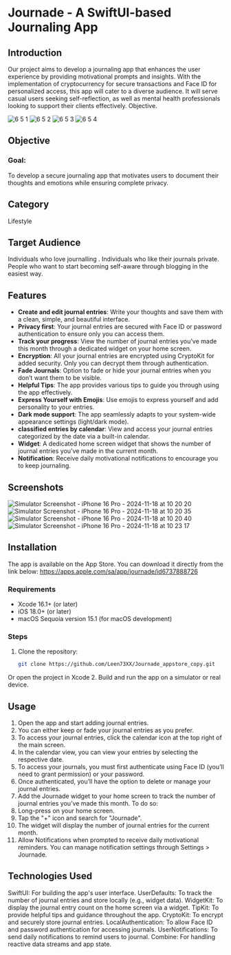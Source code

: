 # Journade - A SwiftUI-based Journaling App

## Introduction
Our project aims to develop a journaling app that enhances the user experience by providing motivational prompts and insights. With the implementation of cryptocurrency for secure transactions and Face ID for personalized access, this app will cater to a diverse audience. It will serve casual users seeking self-reflection, as well as mental health professionals looking to support their clients effectively.
Objective.

![6 5 _1_](https://github.com/user-attachments/assets/ead6be70-8e2a-42bb-8c2e-fe20d870ca84) ![6 5 _2_](https://github.com/user-attachments/assets/c7ca0542-b725-440c-bfc8-27c538afec6a) ![6 5 _3_](https://github.com/user-attachments/assets/8c8e50c5-47c9-489e-9ca4-c112f460c0b4) ![6 5 _4_](https://github.com/user-attachments/assets/f8966587-316d-435e-844a-0c23726ef778)


## Objective
### Goal:
To develop a secure journaling app that motivates users to document their thoughts and emotions while ensuring complete privacy.

## Category
Lifestyle

## Target Audience
Individuals who love journalling .
Individuals who like their journals private.
People who want to start becoming self-aware through blogging in the easiest way.


## Features
- **Create and edit journal entries**: Write your thoughts and save them with a clean, simple, and beautiful interface.
- **Privacy first**:  Your journal entries are secured with Face ID or password authentication to ensure only you can access them.
- **Track your progress**: View the number of journal entries you’ve made this month through a dedicated widget on your home screen.
- **Encryption**: All your journal entries are encrypted using CryptoKit for added security. Only you can decrypt them through authentication.
- **Fade Journals**: Option to fade or hide your journal entries when you don’t want them to be visible.
- **Helpful Tips**: The app provides various tips to guide you through using the app effectively.
- **Express Yourself with Emojis**: Use emojis to express yourself and add personality to your entries.
- **Dark mode support**: The app seamlessly adapts to your system-wide appearance settings (light/dark mode).
- **classified entries by calendar**: View and access your journal entries categorized by the date via a built-in calendar.
- **Widget**: A dedicated home screen widget that shows the number of journal entries you’ve made in the current month.
- **Notification**: Receive daily motivational notifications to encourage you to keep journaling.


## Screenshots
![Simulator Screenshot - iPhone 16 Pro - 2024-11-18 at 10 20 20](https://github.com/user-attachments/assets/337a589e-dd11-46ac-9d78-82e22e936d61) ![Simulator Screenshot - iPhone 16 Pro - 2024-11-18 at 10 20 35](https://github.com/user-attachments/assets/737bfca4-973a-4dcf-b20e-59dad887d916) ![Simulator Screenshot - iPhone 16 Pro - 2024-11-18 at 10 20 40](https://github.com/user-attachments/assets/63daf04b-bfb3-4073-bf2b-fb718504e9e2) ![Simulator Screenshot - iPhone 16 Pro - 2024-11-18 at 10 23 17](https://github.com/user-attachments/assets/4ab7329b-7e05-4666-b886-84c595b5da0b)


## Installation
The app is available on the App Store. You can download it directly from the link below:
https://apps.apple.com/sa/app/journade/id6737888726


### Requirements
- Xcode 16.1+ (or later)
- iOS 18.0+ (or later)
- macOS Sequoia version 15.1 (for macOS development)


### Steps
1. Clone the repository:
   ```bash
   git clone https://github.com/Leen73XX/Journade_appstore_copy.git
Or open the project in Xcode
2. Build and run the app on a simulator or real device.


 ## Usage
1.  Open the app and start adding journal entries.
2.  You can either keep or fade your journal entries as you prefer.
3. To access your journal entries, click the calendar icon at the top right of the main screen.
4. In the calendar view, you can view your entries by selecting the respective date.
5. To access your journals, you must first authenticate using Face ID (you’ll need to grant permission) or your password.
6. Once authenticated, you’ll have the option to delete or manage your journal entries.
7. Add the Journade widget to your home screen to track the number of journal entries you’ve made this month. To do so:
8. Long-press on your home screen.
9. Tap the "+" icon and search for "Journade".
10. The widget will display the number of journal entries for the current month.
11. Allow Notifications when prompted to receive daily motivational reminders. You can manage notification settings through Settings > Journade.


## Technologies Used
SwiftUI: For building the app's user interface.
UserDefaults: To track the number of journal entries and store locally (e.g., widget data).
WidgetKit: To display the journal entry count on the home screen via a widget.
TipKit: To provide helpful tips and guidance throughout the app.
CryptoKit: To encrypt and securely store journal entries.
LocalAuthentication: To allow Face ID and password authentication for accessing journals.
UserNotifications: To send daily notifications to remind users to journal.
Combine: For handling reactive data streams and app state.
